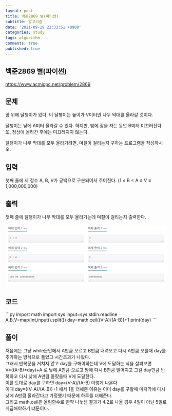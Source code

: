 ```yaml
---
layout: post
title: 백준2869 별(파이썬)
subtitle: 알고리즘
date: '2021-09-29 22:33:51 +0900'
categories: study
tags: algorithm
comments: true
published: true
---
```

## 백준2869 별(파이썬)
<a href="https://www.acmicpc.net/problem/2869">https://www.acmicpc.net/problem/2869</a>
<h2>문제</h2>
땅 위에 달팽이가 있다. 이 달팽이는 높이가 V미터인 나무 막대를 올라갈 것이다.<br>

달팽이는 낮에 A미터 올라갈 수 있다. 하지만, 밤에 잠을 자는 동안 B미터 미끄러진다. 또, 정상에 올라간 후에는 미끄러지지 않는다.<br>

달팽이가 나무 막대를 모두 올라가려면, 며칠이 걸리는지 구하는 프로그램을 작성하시오.<br>
<h2>입력</h2>
첫째 줄에 세 정수 A, B, V가 공백으로 구분되어서 주어진다. (1 ≤ B < A ≤ V ≤ 1,000,000,000)<br>
<h2>출력</h2>
첫째 줄에 달팽이가 나무 막대를 모두 올라가는데 며칠이 걸리는지 출력한다.<br>
<br>
<img src="/assets/img/baek2869-1.jpg" title="2869-1" alt="아무거나"/><br>
<h2>코드</h2>
```py
import math
import sys
input=sys.stdin.readline
A,B,V=map(int,input().split())
day=math.ceil((V-A)/(A-B))+1
print(day)
```
<h2>풀이</h2>
처음에는 그냥 while문안에서 A만큼 오르고 B만큼 내려오고 다시 A만큼 오를때 day를 추가하는 방식으로 풀었고 시간초과가 나왔다.<br>
그래서 반복문을 거치지 않고 day를 구해야하는데 V에 도달하는 식을 살펴보면<br>
V=((A-B)*day)+A 로 낮에 A만큼 오르고 밤에 다시 B만큼 떨어지고 그걸 day만큼 반복하고 다시 낮에 A만큼 올랐을때 V에 도달한다.<br>
이를 토대로 day를 구하면 day=(V-A)/(A-B) 이렇게 나온다<br>
이때 day=((V-A)/(A-B))+1 에서 1을 더해준 이유는 이미 day를 구할때 마지막에 다시 낮에 A만큼 올라간다고 가정했기 때문에 하루를 더해준다.<br>
그리고 math.ceil은 올림함수로 만약 나눗셈 결과가 4.2로 나올 경우 4일이 아닌 5일로 취급해야하기 떄문이다.<br>

